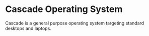 # Cascade Operating System

Cascade is a general purpose operating system targeting standard desktops and laptops.
